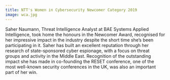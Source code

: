 ```yaml
---
title: NTT's Women in Cybersecurity Newcomer Category 2019
image: wca.jpg
---
```

Saher Naumann, Threat Intelligence Analyst at BAE Systems Applied Intelligence, took home the honours in the Newcomer Award, recognised for her impressive impact in the industry despite the short time she’s been participating in it. Saher has built an excellent reputation through her research of state-sponsored cyber espionage, with a focus on threat groups and activity in the Middle East. Recognition of the outstanding impact she has made in co-founding the RESET conference, one of the most well-known security conferences in the UK, was also an important part of her win.
